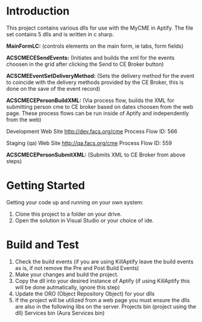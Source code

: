# Introduction 
This project contains various dlls for use with the MyCME in Aptify.  The file set contains 5 dlls and is written in c sharp.

<b>MainFormLC:</b> (controls elements on the main form, ie tabs, form fields)

<b>ACSCMECESendEvents:</b> (Initiates and builds the xml for the events choosen in the grid after clicking the Send to CE Broker button)

<b>ACSCMEEventSetDeliveryMethod:</b> (Sets the delivery method for the event to coincide with the delivery methods provided by the CE Broker, this is done on the save of the event record)

<b>ACSCMECEPersonBuildXML:</b> (Via process flow, builds the XML for submitting person cme to CE broker based on dates choosen from the web page.  These process flows can be run inside of Aptify and independently from the web)

Development Web Site
http://dev.facs.org/cme
Process Flow ID:  566

Staging (qa) Web Site
http://qa.facs.org/cme
Process Flow ID:  559

<b>ACSCMECEPersonSubmitXML:</b>  (Submits XML to CE Broker from above steps)



# Getting Started
Getting your code up and running on your own system:
1.	Clone this project to a folder on your drive.
2.  Open the solution in Visual Studio or your choice of ide.


# Build and Test
1.	Check the build events (if you are using KillAptify leave the build events as is, if not remove the Pre and Post Build Events)
2.	Make your changes and build the project.
3.	Copy the dll into your desired instance of Aptify (if using KillAptify this will be done autmatically, ignore this step)
4.  Update the ORO (Object Repository Object) for your dlls
5.  If the project will be utilized from a web page you must ensure the dlls are also in the following libs on the server.
    Projects bin (project using the dll)
    Services bin (Aura Services bin)

